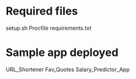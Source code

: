 # Required files
setup.sh
Procfile
requirements.txt

# Sample app deployed
URL_Shortener
Fav_Quotes
Salary_Predictor_App